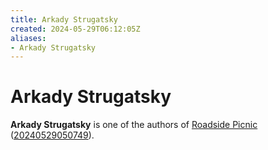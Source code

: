 ```yaml
---
title: Arkady Strugatsky
created: 2024-05-29T06:12:05Z
aliases:
- Arkady Strugatsky
---
```


# Arkady Strugatsky

**Arkady Strugatsky** is one of the authors of [Roadside Picnic](roadside-picnic.md) ([20240529050749](../entries/20240529050749.md)).
